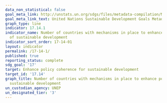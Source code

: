 ```yaml
---
data_non_statistical: false
goal_meta_link: http://unstats.un.org/sdgs/files/metadata-compilation/Metadata-Goal-17.pdf
goal_meta_link_text: United Nations Sustainable Development Goals Metadata (pdf 468kB)
graph_type: line
indicator: 17.14.1
indicator_name: Number of countries with mechanisms in place to enhance policy coherence
  of sustainable development
indicator_sort_order: 17-14-01
layout: indicator
permalink: /17-14-1/
published: true
reporting_status: complete
sdg_goal: '17'
target: Enhance policy coherence for sustainable development
target_id: '17.14'
graph_title: Number of countries with mechanisms in place to enhance policy coherence of
  sustainable development
un_custodian_agency: UNEP
un_designated_tier: '3'
---
```

